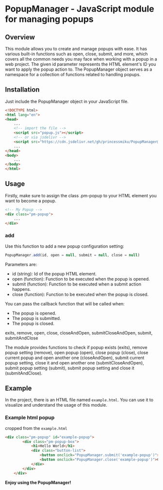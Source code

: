 
# PopupManager - JavaScript module for managing popups

## Overview
This module allows you to create and manage popups with ease. It has various built-in functions such as open, close, submit, and more, which covers all the common needs you may face when working with a popup in a web project.
The given id parameter represents the HTML element's ID you want to apply the popup action to.
The PopupManager object serves as a namespace for a collection of functions related to handling popups.

## Installation
Just include the PopupManager object in your JavaScript file.

```html
<!DOCTYPE html>
<html lang="en">
<head>
    ...
    <!-- import the file -->
    <script src="popup.js"></script>
    <!-- or via jsdelivr -->
    <script src="https://cdn.jsdelivr.net/gh/princessmiku/PopupManager@1.0.0/popup.js"></script>
    ...
</head>
<body>
    ...
</body>
</html>

```

## Usage
Firstly, make sure to assign the class .pm-popup to your HTML element you want to become a popup.

```html
<!-- My Popup -->
<div class="pm-popup">
    ...
</div>
```

### add
Use this function to add a new popup configuration setting:

```js
PopupManager.add(id, open = null, submit = null, close = null)
```

Parameters are:
- id (string): Id of the popup HTML element.
- open (function): Function to be executed when the popup is opened.
- submit (function): Function to be executed when a submit action happens.
- close (function): Function to be executed when the popup is closed.

You can pass the callback function that will be called when:
- The popup is opened.
- The popup is submitted.
- The popup is closed.

exits, remove, open, close, closeAndOpen, submitCloseAndOpen, submit, submitAndClose

The module provides functions to check if popup exists (exits), remove popup setting (remove), 
open popup (open), close popup (close), close current popup and open another one (closeAndOpen), 
submit current popup setting, close it and open another one (submitCloseAndOpen), 
submit popup setting (submit), submit popup setting and close it (submitAndClose).

## Example
In the project, there is an HTML file named `example.html`. 
You can use it to visualize and understand the usage of this module.

### Example html popup
cropped from the `example.html`
```html
<div class="pm-popup" id="example-popup">
        <div class="pm-popup-box">
            <h1>Hello World</h1>
            <div class="button-list">
                <button onclick="PopupManager.submit('example-popup')">Submit</button>
                <button onclick="PopupManager.close('example-popup')">Close</button>
            </div>
        </div>
    </div>
```

**Enjoy using the PopupManager!**